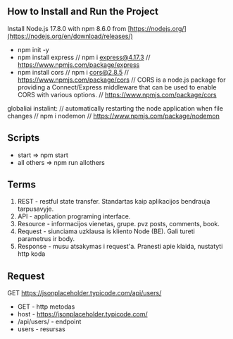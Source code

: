 ## How to Install and Run the Project

Install Node.js 17.8.0 with npm 8.6.0 from [https://nodejs.org/](https://nodejs.org/en/download/releases/)

- npm init -y
- npm install express // npm i express@4.17.3 // https://www.npmjs.com/package/express
- npm install cors // npm i cors@2.8.5 // https://www.npmjs.com/package/cors
  // CORS is a node.js package for providing a Connect/Express middleware that can be used to enable CORS with various options.
  // https://www.npmjs.com/package/cors

globaliai instalint:
// automatically restarting the node application when file changes
// npm i nodemon  // https://www.npmjs.com/package/nodemon

## Scripts

- start => npm start
- all others => npm run allothers

## Terms

1. REST - restful state transfer. Standartas kaip aplikacijos bendrauja tarpusavyje.
2. API - application programing interface.
3. Resource - informacijos vienetas, grupe. pvz posts, comments, book.
4. Request - siunciama uzklausa is kliento Node (BE). Gali tureti parametrus ir body.
5. Response - musu atsakymas i request'a. Pranesti apie klaida, nustatyti http koda

## Request

GET https://jsonplaceholder.typicode.com/api/users/

- GET - http metodas
- host - https://jsonplaceholder.typicode.com/
- /api/users/ - endpoint
- users - resursas
